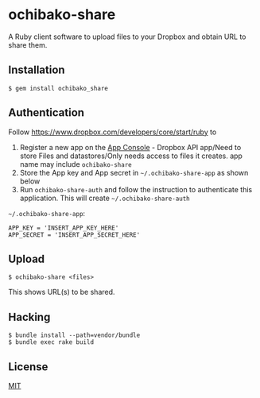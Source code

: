 # ochibako-share
A Ruby client software to upload files to your Dropbox and
obtain URL to share them.

## Installation
```
$ gem install ochibako_share
```

## Authentication
Follow https://www.dropbox.com/developers/core/start/ruby to

1. Register a new app on the [App Console](https://www.dropbox.com/developers/apps) - Dropbox API app/Need to store Files and datastores/Only needs access to files it creates. app name may include `ochibako-share`
2. Store the App key and App secret in `~/.ochibako-share-app` as shown below
3. Run `ochibako-share-auth` and follow the instruction to authenticate this application. This will create `~/.ochibako-share-auth`

`~/.ochibako-share-app`:
```
APP_KEY = 'INSERT_APP_KEY_HERE'
APP_SECRET = 'INSERT_APP_SECRET_HERE'
```

## Upload
`$ ochibako-share <files>`

This shows URL(s) to be shared.

## Hacking
```
$ bundle install --path=vendor/bundle
$ bundle exec rake build
```

## License
[MIT](license.md)
